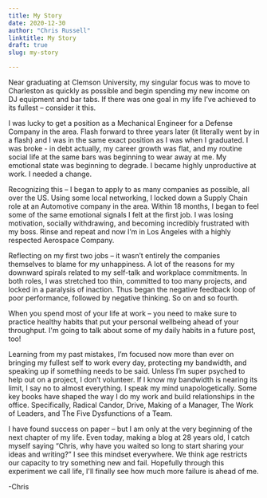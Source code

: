 ```yaml
---
title: My Story
date: 2020-12-30
author: "Chris Russell"
linktitle: My Story
draft: true
slug: my-story

---
```



Near graduating at Clemson University, my singular focus was to move to Charleston as quickly as possible and begin spending my new income on DJ equipment and bar tabs. If there was one goal in my life I’ve achieved to its fullest – consider it this. 

I was lucky to get a position as a Mechanical Engineer for a Defense Company in the area. Flash forward to three years later (it literally went by in a flash) and I was in the same exact position as I was when I graduated. I was broke - in debt actually, my career growth was flat, and my routine social life at the same bars was beginning to wear away at me. My emotional state was beginning to degrade. I became highly unproductive at work. I needed a change.  

Recognizing this – I began to apply to as many companies as possible, all over the US. Using some local networking, I locked down a Supply Chain role at an Automotive company in the area. Within 18 months, I began to feel some of the same emotional signals I felt at the first job. I was losing motivation, socially withdrawing, and becoming incredibly frustrated with my boss. Rinse and repeat and now I’m in Los Angeles with a highly respected Aerospace Company. 

Reflecting on my first two jobs – it wasn’t entirely the companies themselves to blame for my unhappiness. A lot of the reasons for my downward spirals related to my self-talk and workplace commitments. In both roles, I was stretched too thin, committed to too many projects, and locked in a paralysis of inaction. Thus began the negative feedback loop of poor performance, followed by negative thinking. So on and so fourth.

When you spend most of your life at work – you need to make sure to practice healthy habits that put your personal wellbeing ahead of your throughput. I'm going to talk about some of my daily habits in a future post, too!

Learning from my past mistakes, I’m focused now more than ever on bringing my fullest self to work every day, protecting my bandwidth, and speaking up if something needs to be said. Unless I’m super psyched to help out on a project, I don’t volunteer. If I know my bandwidth is nearing its limit, I say no to almost everything. I speak my mind unapologetically. Some key books have shaped the way I do my work and build relationships in the office. Specifically, Radical Candor, Drive, Making of a Manager, The Work of Leaders, and The Five Dysfunctions of a Team. 

I have found success on paper – but I am only at the very beginning of the next chapter of my life. Even today, making a blog at 28 years old, I catch myself saying “Chris, why have you waited so long to start sharing your ideas and writing?” I see this mindset everywhere. We think age restricts our capacity to try something new and fail. Hopefully through this experiment we call life, I'll finally see how much more failure is ahead of me. 

-Chris